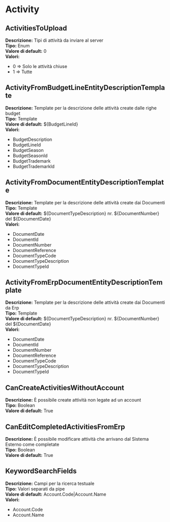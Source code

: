 # Activity
ActivitiesToUpload 
----
**Descrizione:** Tipi di attività da inviare al server	 
**Tipo:** Enum	 
**Valore di default:** 0	 
**Valori:**
* 0 => Solo le attività chiuse
* 1 => Tutte

ActivityFromBudgetLineEntityDescriptionTemplate 
----
**Descrizione:** Template per la descrizione delle attività create dalle righe budget	 
**Tipo:** Template	 
**Valore di default:** ${BudgetLineId}	 
**Valori:**
* BudgetDescription
* BudgetLineId
* BudgetSeason
* BudgetSeasonId
* BudgetTrademark
* BudgetTrademarkId

ActivityFromDocumentEntityDescriptionTemplate 
----
**Descrizione:** Template per la descrizione delle attività create dai Documenti	 
**Tipo:** Template	 
**Valore di default:** ${DocumentTypeDescription} nr. ${DocumentNumber} del ${DocumentDate}	 
**Valori:**
* DocumentDate
* DocumentId
* DocumentNumber
* DocumentReference
* DocumentTypeCode
* DocumentTypeDescription
* DocumentTypeId

ActivityFromErpDocumentEntityDescriptionTemplate 
----
**Descrizione:** Template per la descrizione delle attività create dai Documenti da Erp	 
**Tipo:** Template	 
**Valore di default:** ${DocumentTypeDescription} nr. ${DocumentNumber} del ${DocumentDate}	 
**Valori:**
* DocumentDate
* DocumentId
* DocumentNumber
* DocumentReference
* DocumentTypeCode
* DocumentTypeDescription
* DocumentTypeId

CanCreateActivitiesWithoutAccount 
----
**Descrizione:** È possibile create attività non legate ad un account	 
**Tipo:** Boolean	 
**Valore di default:** True	 

CanEditCompletedActivitiesFromErp 
----
**Descrizione:** È possibile modificare attività che arrivano dal Sistema Esterno come completate	 
**Tipo:** Boolean	 
**Valore di default:** True	 

KeywordSearchFields 
----
**Descrizione:** Campi per la ricerca testuale	 
**Tipo:** Valori separati da pipe	 
**Valore di default:** Account.Code&#124;Account.Name	 
**Valori:**
* Account.Code
* Account.Name

